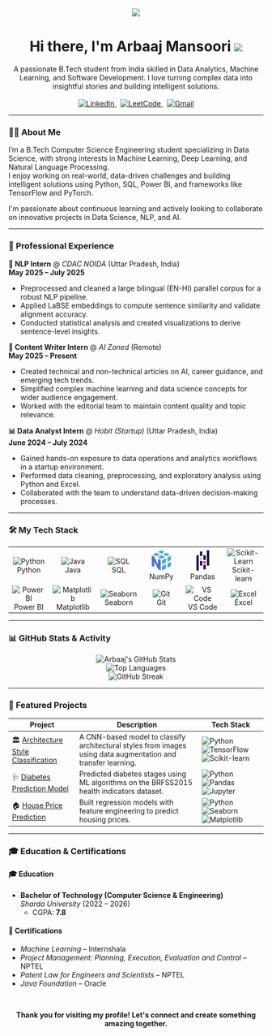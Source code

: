 <div align="center">
  <a href="https://github.com/ARBAAJMANSOORI">
    <img src="https://media.giphy.com/media/M9gbBd9nbDrOTu1Mqx/giphy.gif" width="100"/>
  </a>
  <h1>
    Hi there, I'm Arbaaj Mansoori 
    <img src="https://media.giphy.com/media/hvRJCLFzcasrR4ia7z/giphy.gif" width="30px"/>
  </h1>
</div>

<div align="center">
  A passionate B.Tech student from India skilled in Data Analytics, Machine Learning, and Software Development.  
  I love turning complex data into insightful stories and building intelligent solutions.
</div>

<br/>

<!-- Social Links -->
<div align="center">
  <a href="https://linkedin.com/in/YOUR-LINKEDIN-USERNAME">
    <img src="https://img.shields.io/badge/LinkedIn-0077B5?style=for-the-badge&logo=linkedin&logoColor=white" alt="LinkedIn"/>
  </a>
  &nbsp;
  <a href="https://leetcode.com/YOUR-LEETCODE-USERNAME/">
    <img src="https://img.shields.io/badge/LeetCode-FFA116?style=for-the-badge&logo=leetcode&logoColor=black" alt="LeetCode"/>
  </a>
  &nbsp;
  <a href="mailto:arbaazmansoori701@gmail.com">
    <img src="https://img.shields.io/badge/Gmail-D14836?style=for-the-badge&logo=gmail&logoColor=white" alt="Gmail"/>
  </a>
</div>

---

### 👨‍💻 About Me

I’m a B.Tech Computer Science Engineering student specializing in Data Science, with strong interests in Machine Learning, Deep Learning, and Natural Language Processing.  
I enjoy working on real-world, data-driven challenges and building intelligent solutions using Python, SQL, Power BI, and frameworks like TensorFlow and PyTorch.

I'm passionate about continuous learning and actively looking to collaborate on innovative projects in Data Science, NLP, and AI.

---

### 💼 Professional Experience

**🧠 NLP Intern** @ *CDAC NOIDA* (Uttar Pradesh, India)  
**May 2025 – July 2025**  
- Preprocessed and cleaned a large bilingual (EN-HI) parallel corpus for a robust NLP pipeline.  
- Applied LaBSE embeddings to compute sentence similarity and validate alignment accuracy.  
- Conducted statistical analysis and created visualizations to derive sentence-level insights.

**📝 Content Writer Intern** @ *AI Zoned* (Remote)  
**May 2025 – Present**  
- Created technical and non-technical articles on AI, career guidance, and emerging tech trends.  
- Simplified complex machine learning and data science concepts for wider audience engagement.  
- Worked with the editorial team to maintain content quality and topic relevance.

**📊 Data Analyst Intern** @ *Hobit (Startup)* (Uttar Pradesh, India)  
**June 2024 – July 2024**  
- Gained hands-on exposure to data operations and analytics workflows in a startup environment.  
- Performed data cleaning, preprocessing, and exploratory analysis using Python and Excel.  
- Collaborated with the team to understand data-driven decision-making processes.

---

### 🛠 My Tech Stack

<table width="100%">
  <tr>
    <td align="center" width="120">
      <img src="https://cdn.jsdelivr.net/gh/devicons/devicon/icons/python/python-original.svg" width="40" height="40" alt="Python" />
      <br>Python
    </td>
    <td align="center" width="120">
      <img src="https://cdn.jsdelivr.net/gh/devicons/devicon/icons/java/java-original.svg" width="40" height="40" alt="Java" />
      <br>Java
    </td>
    <td align="center" width="120">
      <img src="https://cdn.jsdelivr.net/gh/devicons/devicon/icons/mysql/mysql-original-wordmark.svg" width="40" height="40" alt="SQL" />
      <br>SQL
    </td>
    <td align="center" width="120">
      <img src="https://raw.githubusercontent.com/devicons/devicon/master/icons/numpy/numpy-original.svg" width="40" height="40" alt="NumPy" />
      <br>NumPy
    </td>
    <td align="center" width="120">
      <img src="https://raw.githubusercontent.com/devicons/devicon/master/icons/pandas/pandas-original.svg" width="40" height="40" alt="Pandas" />
      <br>Pandas
    </td>
     <td align="center" width="120">
      <img src="https://raw.githubusercontent.com/devicons/devicon/master/icons/scikit-learn/scikit-learn-original.svg" width="40" height="40" alt="Scikit-Learn" />
      <br>Scikit-learn
    </td>
  </tr>
  <tr>
    <td align="center" width="120">
      <img src="https://cdn.worldvectorlogo.com/logos/power-bi-2.svg" width="35" height="35" alt="Power BI" />
      <br>Power BI
    </td>
    <td align="center" width="120">
        <img src="https://cdn.jsdelivr.net/gh/devicons/devicon/icons/matplotlib/matplotlib-original.svg" width="40" height="40" alt="Matplotlib" />
        <br>Matplotlib
    </td>
    <td align="center" width="120">
      <img src="https://seaborn.pydata.org/_images/logo-mark-lightbg.svg" width="40" height="40" alt="Seaborn" />
      <br>Seaborn
    </td>
    <td align="center" width="120">
      <img src="https://cdn.jsdelivr.net/gh/devicons/devicon/icons/git/git-original.svg" width="40" height="40" alt="Git" />
      <br>Git
    </td>
    <td align="center" width="120">
        <img src="https://cdn.jsdelivr.net/gh/devicons/devicon/icons/vscode/vscode-original.svg" width="40" height="40" alt="VS Code" />
        <br>VS Code
    </td>
    <td align="center" width="120">
        <img src="https://upload.wikimedia.org/wikipedia/commons/2/2e/Microsoft_Excel_2013-2019_logo.svg" width="40" height="40" alt="Excel" />
        <br>Excel
    </td>
  </tr>
</table>

---

### 📊 GitHub Stats & Activity

<div align="center">
  <img src="https://github-readme-stats.vercel.app/api?username=ARBAAJMANSOORI&show_icons=true&theme=tokyonight&hide_border=true&include_all_commits=true&count_private=true" alt="Arbaaj's GitHub Stats" />
  <br/>
  <img src="https://github-readme-stats.vercel.app/api/top-langs/?username=ARBAAJMANSOORI&layout=compact&theme=tokyonight&hide_border=true&langs_count=8" alt="Top Languages" />
  <br/>
  <img src="https://github-readme-streak-stats.herokuapp.com/?user=ARBAAJMANSOORI&theme=tokyonight&hide_border=true" alt="GitHub Streak" />
</div>

---

### 🚀 Featured Projects

| Project                                                                             | Description                                                                                             | Tech Stack |
| ---------------------------------------------------------------------------------- | ------------------------------------------------------------------------------------------------------- | ------------------------------------------------------------------ |
| 🏛️ [Architecture Style Classification](https://github.com/ARBAAJMANSOORI/Your-Repo-Name) | A CNN-based model to classify architectural styles from images using data augmentation and transfer learning. | ![Python](https://img.shields.io/badge/Python-3776AB?style=flat&logo=python&logoColor=white) ![TensorFlow](https://img.shields.io/badge/TensorFlow-FF6F00?style=flat&logo=tensorflow&logoColor=white) ![Scikit-learn](https://img.shields.io/badge/scikit--learn-F7931E?style=flat&logo=scikit-learn&logoColor=white) |
| 🩺 [Diabetes Prediction Model](https://github.com/ARBAAJMANSOORI/Your-Repo-Name-2) | Predicted diabetes stages using ML algorithms on the BRFSS2015 health indicators dataset.               | ![Python](https://img.shields.io/badge/Python-3776AB?style=flat&logo=python&logoColor=white) ![Pandas](https://img.shields.io/badge/Pandas-150458?style=flat&logo=pandas&logoColor=white) ![Jupyter](https://img.shields.io/badge/Jupyter-F37626?style=flat&logo=jupyter&logoColor=white) |
| 🏠 [House Price Prediction](https://github.com/ARBAAJMANSOORI/Your-Repo-Name-3)    | Built regression models with feature engineering to predict housing prices.                             | ![Python](https://img.shields.io/badge/Python-3776AB?style=flat&logo=python&logoColor=white) ![Seaborn](https://img.shields.io/badge/Seaborn-3776AB?style=flat&logo=seaborn&logoColor=white) ![Matplotlib](https://img.shields.io/badge/Matplotlib-3776AB?style=flat&logo=matplotlib&logoColor=white) |

---

### 🎓 Education & Certifications

#### 🎓 Education  
- **Bachelor of Technology (Computer Science & Engineering)**  
  *Sharda University* (2022 – 2026)  
  - CGPA: **7.8**

#### 📜 Certifications  
- *Machine Learning* – Internshala  
- *Project Management: Planning, Execution, Evaluation and Control* – NPTEL  
- *Patent Law for Engineers and Scientists* – NPTEL  
- *Java Foundation* – Oracle

<br/>

<div align="center">
  <p><strong>Thank you for visiting my profile! Let's connect and create something amazing together.</strong></p>
</div>
